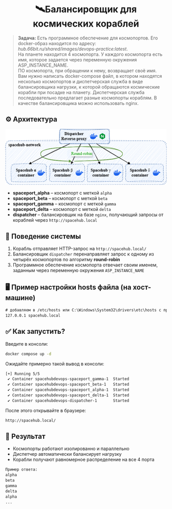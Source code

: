 <h1 align="center">🛰️Балансировщик для космических кораблей</h1>

> **Задача:**
> Есть программное обеспечение для космопортов. Его docker-образ находится по адресу: _hub.66bit.ru/shared/images/devops-practice:latest_. \
> На планете находится 4 космопорта. У каждого космопорта есть имя, которое задается через переменную окружения ASP_INSTANCE_NAME. \
> ПО космопорта, при обращении к нему, возвращает своё имя. Вам нужно написать docker-compose файл, в котором находятся несколько космопортов и диспетчерская служба в виде балансировщика нагрузки, к которой обращаются космические корабли при посадке на планету. Диспетчерская служба последовательно предлагает разные космопорты кораблям. В качестве балансировщика можно использовать nginx.

## ⚙️ Архитектура

![deployment-diagram.drawio](https://github.com/Artemonkey/spacehubDevOps/blob/main/doc/deployment-diagram.drawio.png)

- **spaceport_alpha** – космопорт с меткой `alpha`
- **spaceport_beta** – космопорт с меткой `beta`
- **spaceport_gamma** – космопорт с меткой `gamma`
- **spaceport_delta** – космопорт с меткой `delta`
- **dispatcher** – балансировщик на базе `nginx`, получающий запросы от кораблей через `http://spacehub.local`

## 🧪 Поведение системы

1. Корабль отправляет HTTP-запрос на `http://spacehub.local/`
2. Балансировщик `dispatcher` перенаправляет запрос к одному из четырёх космопортов по алгоритму **round-robin**
3. Программное обеспечение космопорта отвечает своим именем, заданным через переменную окружения `ASP_INSTANCE_NAME`

## 🖥️ Пример настройки hosts файла (на хост-машине)

```txt
# добавляем в /etc/hosts или C:\Windows\System32\drivers\etc\hosts с правами администратора!
127.0.0.1 spacehub.local
```

## ✅ Как запустить?

Введите в консоли:

```bash
docker compose up -d
```

Ожидайте примерно такой вывод в консоли:

```bash
[+] Running 5/5
 ✔ Container spacehubdevops-spaceport_gamma-1  Started                                                                       0.4s
 ✔ Container spacehubdevops-spaceport_beta-1   Started                                                                       0.4s
 ✔ Container spacehubdevops-spaceport_alpha-1  Started                                                                       0.3s
 ✔ Container spacehubdevops-spaceport_delta-1  Started                                                                       0.3s
 ✔ Container spacehubdevops-dispatcher-1       Started                                                                       0.7s
```

После этого открывайте в браузере:

```txt
http://spacehub.local/
```

## 🚀 Результат

- Космопорты работают изолированно и параллельно
- Диспетчер автоматически балансирует нагрузку
- Корабли получают равномерное распределение на все 4 порта

```txt
Пример ответа:
alpha
beta
gamma
delta
alpha
...
```
